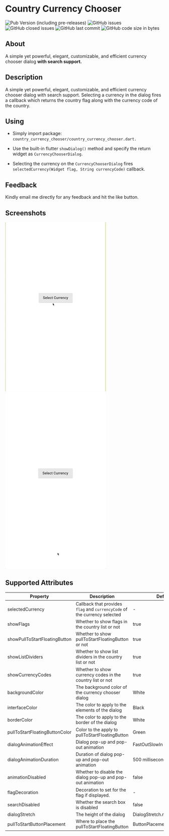 # Country Currency Chooser

![Pub Version (including pre-releases)](https://img.shields.io/pub/v/country_currency_chooser?include_prereleases)
![GitHub issues](https://img.shields.io/github/issues-raw/imujtaba8488/package_country_currency_chooser)
![GitHub closed issues](https://img.shields.io/github/issues-closed/imujtaba8488/package_country_currency_chooser)
![GitHub last commit](https://img.shields.io/github/last-commit/imujtaba8488/package_country_currency_chooser)
![GitHub code size in bytes](https://img.shields.io/github/languages/code-size/imujtaba8488/package_country_currency_chooser)

## About

A simple yet powerful, elegant, customizable, and efficient currency chooser dialog __with search support.__

## Description

A simple yet powerful, elegant, customizable, and efficient currency chooser dialog with search support. Selecting a currency in the dialog fires a callback which returns the country flag along with the currency code of the country.

## Using

* Simply import package: `country_currency_chooser/country_currency_chooser.dart.`

* Use the built-in flutter `showDialog()` method and specify the return widget as
`CurrencyChooserDialog`.

* Selecting the currency on the `CurrencyChooserDialog` fires `selectedCurrency(Widget flag, String currencyCode)` callback.

## Feedback

Kindly email me directly for any feedback and hit the like button.

## Screenshots

![Screenshot](https://github.com/imujtaba8488/showcase/blob/master/currency_chooser_01.gif)
![Screenshot](https://github.com/imujtaba8488/showcase/blob/master/currency_chooser_02.gif)

## Supported Attributes

| Property | Description | Default |
|--------------------------------|---------------------------------------------------------------------------|------------------------------|
| selectedCurrency | Callback that provides `flag` and `currencyCode` of the currency selected | - |
| showFlags | Whether to show flags in the country list or not | true |
| showPullToStartFloatingButton | Whether to show pullToStartFloatingButton or not | true |
| showListDividers | Whether to show list dividers in the country list or not | true |
| showCurrencyCodes | Whether to show currency codes in the country list or not | true |
| backgroundColor | The background color of the currency chooser dialog | White |
| interfaceColor | The color to apply to the elements of the dialog | Black |
| borderColor | The color to apply to the border of the dialog | White |
| pullToStartFloatingButtonColor | Color to the apply to pullToStartFloatingButton | Green |
| dialogAnimationEffect | Dialog pop-up and pop-out animation | FastOutSlowIn |
| dialogAnimationDuration | Duration of dialog pop-up and pop-out animation | 500 milliseconds |
| animationDisabled | Whether to disable the dialog pop-up and pop-out animation | false |
| flagDecoration | Decoration to set for the flag if displayed. | -  |
| searchDisabled | Whether the search box is disabled | false |
| dialogStretch | The height of the dialog | DialogStretch.min |
| pullToStartButtonPlacement | Where to place the pullToStartFloatingButton | ButtonPlacement.bottom_right |
